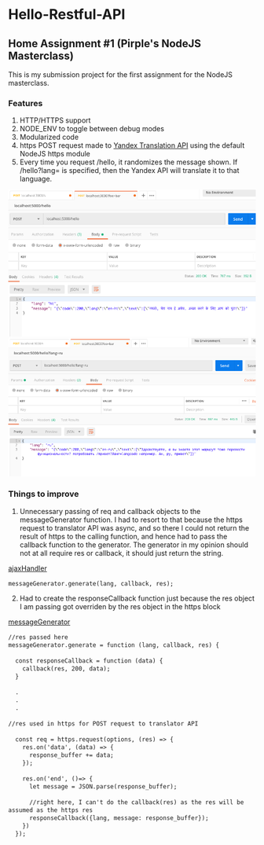 # Hello-Restful-API

## Home Assignment #1 (Pirple's NodeJS Masterclass)

This is my submission project for the first assignment for the NodeJS masterclass.

### Features
1. HTTP/HTTPS support
2. NODE_ENV to toggle between debug modes
3. Modularized code
4. https POST request made to [Yandex Translation API](https://tech.yandex.com/translate/) using the default NodeJS https module
5. Every time you request /hello, it randomizes the message shown. If /hello?lang= is specified, then the Yandex API will translate it to that language.

![Screenshot 1](./screenshots/screenshot_1.png)
![Screenshot 2](./screenshots/screenshot_2.png)


### Things to improve
1. Unnecessary passing of req and callback objects to the messageGenerator function.
I had to resort to that because the https request to translator API was async, and so there I could not return the result of https to the calling function, and hence had to pass the callback function to the generator.
The generator in my opinion should not at all require res or callback, it should just return the string.

[ajaxHandler](./src/ajaxHandler.js)
```(javascript)
messageGenerator.generate(lang, callback, res);  
```

2. Had to create the responseCallback function just because the res object I am passing got overriden by the res object in the https block

[messageGenerator](./src/messageGenerator.js)
```(javascript)
//res passed here
messageGenerator.generate = function (lang, callback, res) {
  
  const responseCallback = function (data) {
    callback(res, 200, data);
  }
  
  .
  .
  .
  
//res used in https for POST request to translator API

  const req = https.request(options, (res) => {
    res.on('data', (data) => {
      response_buffer += data;
    });

    res.on('end', ()=> {
      let message = JSON.parse(response_buffer);
      
      //right here, I can't do the callback(res) as the res will be assumed as the https res
      responseCallback({lang, message: response_buffer});
    })
  });
```

